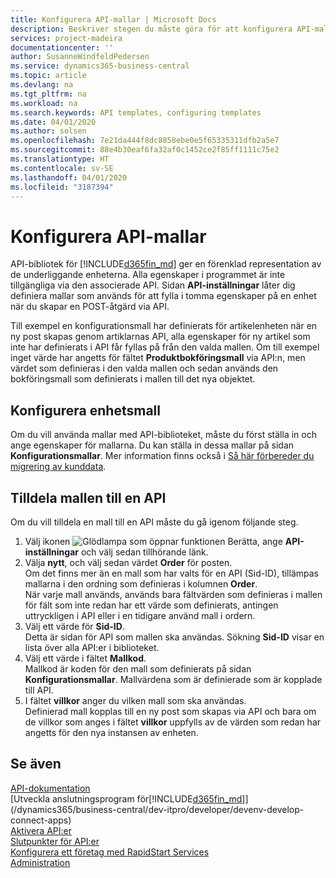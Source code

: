```yaml
---
title: Konfigurera API-mallar | Microsoft Docs
description: Beskriver stegen du måste göra för att konfigurera API-mallar för Dynamics 365 Business Central.
services: project-madeira
documentationcenter: ''
author: SusanneWindfeldPedersen
ms.service: dynamics365-business-central
ms.topic: article
ms.devlang: na
ms.tgt_pltfrm: na
ms.workload: na
ms.search.keywords: API templates, configuring templates
ms.date: 04/01/2020
ms.author: solsen
ms.openlocfilehash: 7e21da444f8dc8858ebe0e5f65335311dfb2a5e7
ms.sourcegitcommit: 88e4b30eaf6fa32af0c1452ce2f85ff1111c75e2
ms.translationtype: HT
ms.contentlocale: sv-SE
ms.lasthandoff: 04/01/2020
ms.locfileid: "3187394"
---
```

# <a name="configuring-api-templates"></a>Konfigurera API-mallar
API-bibliotek för [!INCLUDE[d365fin_md](includes/d365fin_md.md)] ger en förenklad representation av de underliggande enheterna. Alla egenskaper i programmet är inte tillgängliga via den associerade API. Sidan **API-inställningar** låter dig definiera mallar som används för att fylla i tomma egenskaper på en enhet när du skapar en POST-åtgärd via API. 

Till exempel en konfigurationsmall har definierats för artikelenheten när en ny post skapas genom artiklarnas API, alla egenskaper för ny artikel som inte har definierats i API får fyllas på från den valda mallen. Om till exempel inget värde har angetts för fältet **Produktbokföringsmall** via API:n, men värdet som definieras i den valda mallen och sedan används den bokföringsmall som definierats i mallen till det nya objektet. 

## <a name="setting-up-the-entity-template"></a>Konfigurera enhetsmall
Om du vill använda mallar med API-biblioteket, måste du först ställa in och ange egenskaper för mallarna. Du kan ställa in dessa mallar på sidan **Konfigurationsmallar**. Mer information finns också i [Så här förbereder du migrering av kunddata](admin-use-templates-to-prepare-customer-data-for-migration.md). 

## <a name="assign-the-template-to-an-api"></a>Tilldela mallen till en API

Om du vill tilldela en mall till en API måste du gå igenom följande steg.

1. Välj ikonen ![Glödlampa som öppnar funktionen Berätta](media/ui-search/search_small.png "Berätta vad du vill göra"), ange **API-inställningar** och välj sedan tillhörande länk.
2. Välja **nytt**, och välj sedan värdet **Order** för posten.  
Om det finns mer än en mall som har valts för en API (Sid-ID), tillämpas mallarna i den ordning som definieras i kolumnen **Order**.   
När varje mall används, används bara fältvärden som definieras i mallen för fält som inte redan har ett värde som definierats, antingen uttryckligen i API eller i en tidigare använd mall i ordern. 
3. Välj ett värde för **Sid-ID**.  
Detta är sidan för API som mallen ska användas. Sökning **Sid-ID** visar en lista över alla API:er i biblioteket.
4. Välj ett värde i fältet **Mallkod**.  
Mallkod är koden för den mall som definierats på sidan **Konfigurationsmallar**. Mallvärdena som är definierade som är kopplade till API. 
5. I fältet **villkor** anger du vilken mall som ska användas.  
Definierad mall kopplas till en ny post som skapas via API och bara om de villkor som anges i fältet **villkor** uppfylls av de värden som redan har angetts för den nya instansen av enheten.

## <a name="see-also"></a>Se även
[API-dokumentation](/dynamics-nav/fin-graph)  
[Utveckla anslutningsprogram för[!INCLUDE[d365fin_md](includes/d365fin_md.md)]](/dynamics365/business-central/dev-itpro/developer/devenv-develop-connect-apps)  
[Aktivera API:er](/dynamics-nav/enabling-apis-for-dynamics-nav)  
[Slutpunkter för API:er](/dynamics-nav/endpoints-apis-for-dynamics)  
[Konfigurera ett företag med RapidStart Services](admin-set-up-a-company-with-rapidstart.md)  
[Administration](admin-setup-and-administration.md)